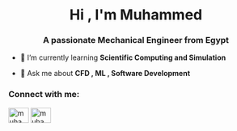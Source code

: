 <h1 align="center">Hi , I'm Muhammed</h1>
<h3 align="center">A passionate Mechanical Engineer from Egypt</h3>

- 🌱 I’m currently learning **Scientific Computing and Simulation**

- 💬 Ask me about **CFD , ML , Software Development**


<h3 align="left">Connect with me:</h3>
<p align="left">
<a href="https://twitter.com/muhammed_magid" target="blank"><img align="center" src="https://raw.githubusercontent.com/rahuldkjain/github-profile-readme-generator/master/src/images/icons/Social/twitter.svg" alt="muhammed_magid" height="30" width="40" /></a>
<a href="https://linkedin.com/in/muhammed-magid" target="blank"><img align="center" src="https://raw.githubusercontent.com/rahuldkjain/github-profile-readme-generator/master/src/images/icons/Social/linked-in-alt.svg" alt="muhammed-magid" height="30" width="40" /></a>
</p>



